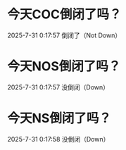 # 今天COC倒闭了吗？

2025-7-31 0:17:57 倒闭了（Not Down）

# 今天NOS倒闭了吗？

2025-7-31 0:17:57 没倒闭（Down）

# 今天NS倒闭了吗？

2025-7-31 0:17:58 没倒闭（Down）

